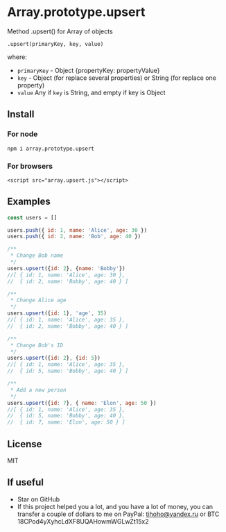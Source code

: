 # Array.prototype.upsert

Method .upsert() for Array of objects

`.upsert(primaryKey, key, value)`

where:
* `primaryKey` - Object {propertyKey: propertyValue}
* `key` - Object (for replace several properties) or String (for replace one property)
* `value` Any if `key` is String, and empty if key is Object 

## Install

### For node
`npm i array.prototype.upsert`

### For browsers
`<script src="array.upsert.js"></script>`

## Examples

```js
const users = []

users.push({ id: 1, name: 'Alice', age: 30 })
users.push({ id: 2, name: 'Bob', age: 40 })

/**
 * Change Bob name 
 */
users.upsert({id: 2}, {name: 'Bobby'})
//[ { id: 1, name: 'Alice', age: 30 },
//  { id: 2, name: 'Bobby', age: 40 } ]

/**
 * Change Alice age 
 */
users.upsert({id: 1}, 'age', 35)
//[ { id: 1, name: 'Alice', age: 35 },
//  { id: 2, name: 'Bobby', age: 40 } ]

/**
 * Change Bob's ID
 */
users.upsert({id: 2}, {id: 5})
//[ { id: 1, name: 'Alice', age: 35 },
//  { id: 5, name: 'Bobby', age: 40 } ]

/**
 * Add a new person 
 */
users.upsert({id: 7}, { name: 'Elon', age: 50 })
//[ { id: 1, name: 'Alice', age: 35 },
//  { id: 5, name: 'Bobby', age: 40 },
//  { id: 7, name: 'Elon', age: 50 } ]

```

## License
MIT

## If useful
* Star on GitHub
* If this project helped you a lot, and you have a lot of money, you can transfer a couple of dollars to me on PayPal: tihoho@yandex.ru or BTC 18CPod4yXyhcLdXF8UQAHowmWGLwZt15x2